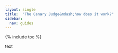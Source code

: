 ```yaml
---
layout: single
title:  "The Canary Judge&mdash;how does it work?"
sidebar:
  nav: guides
---
```


{% include toc %}


text
